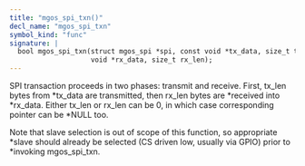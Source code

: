 ```yaml
---
title: "mgos_spi_txn()"
decl_name: "mgos_spi_txn"
symbol_kind: "func"
signature: |
  bool mgos_spi_txn(struct mgos_spi *spi, const void *tx_data, size_t tx_len,
                    void *rx_data, size_t rx_len);
---
```


SPI transaction proceeds in two phases: transmit and receive.
First, tx_len bytes from *tx_data are transmitted, then rx_len bytes are
*received into *rx_data.
Either tx_len or rx_len can be 0, in which case corresponding pointer can be
*NULL too.

Note that slave selection is out of scope of this function, so appropriate
*slave
should already be selected (CS driven low, usually via GPIO) prior to
*invoking mgos_spi_txn. 

